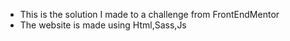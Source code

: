 - This is the solution I made to a challenge from FrontEndMentor 
- The website is made using Html,Sass,Js
